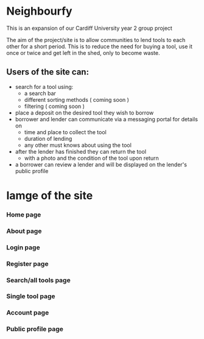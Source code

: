# Neighbourfy

This is an expansion of our Cardiff University year 2 group project

The aim of the project/site is to allow communities to lend tools to each other for a short period. This is to reduce the need for buying a tool, use it once or twice and get left in the shed, only to become waste. 

## Users of the site can:
- search for a tool using:
  - a search bar
  - different sorting methods ( coming soon )
  - filtering ( coming soon )
- place a deposit on the desired tool they wish to borrow
- borrower and lender can communicate via a messaging portal for details on 
  - time and place to collect the tool
  - duration of lending
  - any other must knows about using the tool
- after the lender has finished they can return the tool
  - with a photo and the condition of the tool upon return
- a borrower can review a lender and will be displayed on the lender's public profile


# Iamge of the site
### Home page


### About page


### Login page


### Register page


### Search/all tools page


### Single tool page


### Account page


### Public profile page
